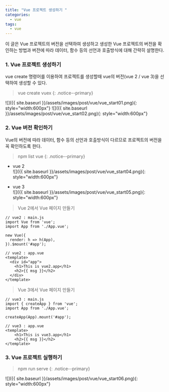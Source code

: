 ```yaml
---
title: "Vue 프로젝트 생성하기 "
categories: 
  - vue
tags:
  - vue
---
```


이 글은 Vue 프로젝트의 버전을 선택하여 생성하고 생성한 Vue 프로젝트의 버전을 확인하는 방법과
버전에 따라 데이터, 함수 등의 선언과 호출방식에 대해 간략히 설명한다.


### 1. Vue 프로젝트 생성하기
vue create 명령어를 이용하여 프로젝트를 생성할때 vue의 버전(vue 2 / vue 3)을 선택하여 생성할 수 있다. 

> vue create vuex
{: .notice--primary}

![]({{ site.baseurl }}/assets/images/post/vue/vue_start01.png){: style="width:600px"}
![]({{ site.baseurl }}/assets/images/post/vue/vue_start02.png){: style="width:600px"}


### 2. Vue 버전 확인하기
Vue의 버전에 따라 데이터, 함수 등의 선언과 호출방식이 다르므로 프로젝트의 버전을 꼭 확인하도록 한다.    
> npm list vue
{: .notice--primary}

+ vue 2    
![]({{ site.baseurl }}/assets/images/post/vue/vue_start04.png){: style="width:600px"}    

+ vue 3    
![]({{ site.baseurl }}/assets/images/post/vue/vue_start05.png){: style="width:600px"}    

> Vue 2에서 Vue 페이지 만들기    

```vue
// vue2 : main.js
import Vue from 'vue';
import App from './App.vue';

new Vue({
  render: h => h(App),
}).$mount('#app');

// vue2 : app.vue
<template>
  <div id="app">
    <h1>This is vue2.app</h1>    
    <h2>{{ msg }}</h2>
  </div>
</template>
```

> Vue 3에서 Vue 페이지 만들기    

```vue
// vue3 : main.js
import { createApp } from 'vue';
import App from './App.vue';

createApp(App).mount('#app');

// vue3 : app.vue
<template>
    <h1>This is vue3.app</h1>    
    <h2>{{ msg }}</h2>
</template>
```

### 3. Vue 프로젝트 실행하기
> npm run serve
{: .notice--primary}

![]({{ site.baseurl }}/assets/images/post/vue/vue_start06.png){: style="width:600px"}    


    